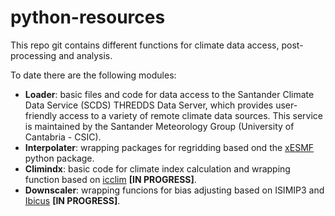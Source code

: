 # python-resources

This repo git contains different functions for climate data access, post-processing and analysis. 

To date there are the following modules:

- **Loader**: basic files and code for data access to the Santander Climate Data Service (SCDS) THREDDS Data Server, which provides user-friendly access to a variety of remote climate data sources. This service is maintained by the Santander Meteorology Group (University of Cantabria - CSIC).
- **Interpolater**: wrapping packages for regridding based ond the [xESMF](https://xesmf.readthedocs.io/en/latest/) python package.
- **Climindx**: basic code for climate index calculation and wrapping function based on [icclim](https://icclim.readthedocs.io/en/stable/index.html) **[IN PROGRESS]**.
- **Downscaler**: wrapping funcions for bias adjusting based on ISIMIP3 and [Ibicus](https://ibicus.readthedocs.io/en/latest/index.html) **[IN PROGRESS]**.


